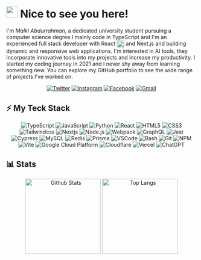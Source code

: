 <h1><img src="https://media.giphy.com/media/v1.Y2lkPTc5MGI3NjExNDFhZmFmZWEyZGM1MTQ2ZTUyMjNhZmZmODU3NjdiMWNmZGI4MzFmOCZlcD12MV9pbnRlcm5hbF9naWZzX2dpZklkJmN0PXM/BClfp8V6mQyhzof4gp/giphy.gif" width="30"> Nice to see you here!</h1>

<p>
  I'm <i>Malki Abdurrahman</i>, a dedicated university student pursuing a computer science degree.I mainly code in TypeScript and I'm an experienced full stack developer with React <img src="https://img.uxwing.com/wp-content/themes/uxwing/download/brands-social-media/react-js-icon.svg" alt="React" width=20 align=center /> and Next.js and building dynamic and responsive web applications. I'm interested in AI tools, they incorporate innovative tools into my projects and increase my productivity. I started my coding journey in 2021 and I never shy away from learning something new. You can explore my GitHub portfolio to see the wide range of projects I've worked on.
</p>

<div align=center>
  
  [![Twitter](https://img.shields.io/badge/-@MalkiAbduu-1d9bf0?style=flat-square&logo=twitter&logoColor=white&link=https://twitter.com/MalkiAbduu)](https://twitter.com/MalkiAbduu)
  [![Instagram](https://img.shields.io/badge/-malkiabduu-ff0d5f?style=flat-square&logo=instagram&logoColor=white&link=https://www.instagram.com/malkiabduu)](https://www.instagram.com/malkiabduu)
  [![Facebook](https://img.shields.io/badge/-Malki_abdo-1877F2?style=flat-square&logo=facebook&logoColor=white&link=https://web.facebook.com/malkiabduu)](https://web.facebook.com/malkiabduu)
  [![Gmail](https://img.shields.io/badge/-malki.abdurrahmane@gmail.com-c92621?style=flat-square&logo=gmail&logoColor=white&link=mailto:malki.abdurrahmane@gmail.com)](mailto:malki.abdurrahmane@gmail.com)
  
</div>

<h2>⚡ My Teck Stack</h2>

<div align=center>
  <img alt="TypeScript" src="https://img.shields.io/badge/-TypeScript-007ACC?style=flat-square&logoColor=white&logo=typescript" />
  <img alt="JavaScript" src="https://img.shields.io/badge/-JavaScript-black?style=flat-square&logo=javascript" />
  <img alt="Python" src="https://img.shields.io/badge/-Python-2b5b84?style=flat-square&logoColor=ffd343&logo=Python" />
  <img alt="React" src="https://img.shields.io/badge/-React-23272f?style=flat-square&logo=react" />
  <img alt="HTML5" src="https://img.shields.io/badge/-HTML5-E34F26?style=flat-square&logo=html5&logoColor=white" />
  <img alt="CSS3" src="https://img.shields.io/badge/-CSS3-1572B6?style=flat-square&logo=css3" />
  <img alt="Tailwindcss" src="https://img.shields.io/badge/-Tailwindcss-0f172a?style=flat-square&logo=tailwindcss" />
  <img alt="Nextjs" src="https://img.shields.io/badge/-Next.js-black?style=flat-square&logo=next.js" />
  <img alt="Node.js" src="https://img.shields.io/badge/-Node.js-43853d?style=flat-square&logo=Node.js&logoColor=white" />
  <img alt="Webpack" src="https://img.shields.io/badge/-Webpack-2b3a42?style=flat-square&logo=webpack" />
  <img alt="GraphQL" src="https://img.shields.io/badge/-GraphQL-E10098?style=flat-square&logo=graphql" />
  <img alt="Jest" src="https://img.shields.io/badge/-Jest-99425b?style=flat-square&logo=jest" />
  <img alt="Cypress" src="https://img.shields.io/badge/-Cypress-black?style=flat-square&logo=cypress" />
  <img alt="MySQL" src="https://img.shields.io/badge/-MySQL-00546B?style=flat-square&logo=mysql&logoColor=white" />
  <img alt="Redis" src="https://img.shields.io/badge/-Redis-dd392b?style=flat-square&logoColor=white&logo=Redis" />
  <img alt="Prisma" src="https://img.shields.io/badge/-Prisma-2D3748?style=flat-square&logoColor=white&logo=prisma" />
  <img alt="VSCode" src="https://img.shields.io/badge/-Visual_Studio_Code-0066b8?style=flat-square&logo=visual-studio-code" />
  <img alt="Bash" src="https://img.shields.io/badge/-Bash-2F3A3E?style=flat-square&logo=GNU%20Bash&logoColor=white" />
  <img alt="Git" src="https://img.shields.io/badge/-Git-efefe7?style=flat-square&logo=git" />
  <img alt="NPM" src="https://img.shields.io/badge/-NPM-C12127?style=flat-square&logo=npm&logoColor=white" />
  <img alt="Vite" src="https://img.shields.io/badge/-Vite-BD34FE?style=flat-square&logo=vite&logoColor=FFDD35" />
  <img alt="Google Cloud Platform" src="https://img.shields.io/badge/-Google_Cloud-1a73e8?style=flat-square&logo=google-cloud&logoColor=white" />
  <img alt="Cloudflare" src="https://img.shields.io/badge/-Cloudflare-e87611?style=flat-square&logo=cloudflare&logoColor=white" />
  <img alt="Vercel" src="https://img.shields.io/badge/-Vercel-black?style=flat-square&logo=vercel" />
  <img alt="ChatGPT" src="https://img.shields.io/badge/-ChatGPT-10a37f?style=flat-square&logo=openai" />  
</div>

<h2>📊 Stats</h2>

<div align=center>
  <img alt="Github Stats" height=200 src="https://github-readme-streak-stats.herokuapp.com/?user=malkiii&theme=radical" />
  <img alt="Top Langs" height=200 src="https://github-readme-stats.vercel.app/api/top-langs/?username=malkiii&hide=python&layout=donut&theme=radical" height=200 />
</div>

